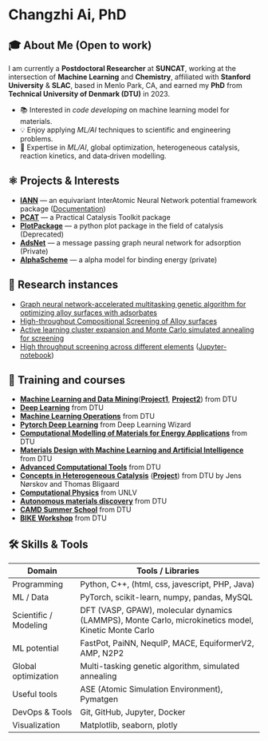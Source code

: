 # Changzhi Ai, PhD

## 🎓 About Me  (Open to work)
I am currently a **Postdoctoral Researcher** at **SUNCAT**, working at the intersection of **Machine Learning** and **Chemistry**, affiliated with **Stanford University** & **SLAC**, based in Menlo Park, CA, and earned my **PhD** from **Technical University of Denmark (DTU)** in 2023.

- 📚 Interested in *code developing* on machine learning model for materials.
- 💡 Enjoy applying *ML/AI* techniques to scientific and engineering problems.
- 🔬 Expertise in *ML/AI*, global optimization, heterogeneous catalysis, reaction kinetics, and data‐driven modelling.    


## ⚛️ Projects & Interests

- [**IANN**](https://github.com/changzhiai/IANN) — an equivariant InterAtomic Neural Network potential framework package ([Documentation](https://iann.readthedocs.io/en/latest/))
- [**PCAT**](https://github.com/changzhiai/pcat) — a Practical Catalysis Toolkit package
- [**PlotPackage**](https://github.com/changzhiai/PlotPackage/tree/master) — a python plot package in the field of catalysis (Deprecated)
- [**AdsNet**](https://github.com/changzhiai/AdsNet) — a message passing graph neural network for adsorption (Private)
- [**AlphaScheme**](https://github.com/SUNCAT-Center/AlphaScheme) — a alpha model for binding energy (private)

## 🔬 Research instances
- [Graph neural network-accelerated multitasking genetic algorithm for optimizing alloy surfaces with adsorbates](https://github.com/changzhiai/pcat/tree/master/instances/instance4_ml_ga/workflow)
- [High-throughput Compositional Screening of Alloy surfaces](https://github.com/changzhiai/pcat/tree/master/instances/instance3_ce_mcsa)
- [Active learning cluster expansion and Monte Carlo simulated annealing for screening](https://github.com/changzhiai/pcat/tree/master/instances/instance2_ce_mcsa)
- [High throughput screening across different elements](https://github.com/changzhiai/pcat/tree/master/instances/instance1_dft) ([Jupyter-notebook](https://github.com/changzhiai/PlotPackage/blob/master/plotpackage/myproject/version3/Paper1_more_element.ipynb))

## 🧠 Training and courses
- [**Machine Learning and Data Mining**](https://github.com/changzhiai/MachineLearning)([**Project1**](https://github.com/changzhiai/02450-Machine-Learning-and-Data-Mining-Algerian-Forest-Fires-part1), [**Project2**](https://github.com/changzhiai/02450-Machine-Learning-and-Data-Mining-Algerian-Forest-Fires-part2)) from DTU
- [**Deep Learning**](https://github.com/changzhiai/DeepLearning) from DTU
- [**Machine Learning Operations**](https://github.com/changzhiai/dtu_mlops) from DTU
- [**Pytorch Deep Learning**](https://github.com/changzhiai/PytorchDeepLearning) from Deep Learning Wizard
- [**Computational Modelling of Materials for Energy Applications**](https://github.com/changzhiai/EnergyMaterials) from DTU
- [**Materials Design with Machine Learning and Artificial Intelligence**](https://github.com/changzhiai/MaterialsDesign) from DTU
- [**Advanced Computational Tools**](https://github.com/changzhiai/AdvancedComputationalTools) from DTU
- [**Concepts in Heterogeneous Catalysis**](https://github.com/changzhiai/CatalysisConcepts) ([**Project**](https://github.com/changzhiai/10339-Concepts-in-Heterogeneous-Catalysis-Final-project/blob/master/10339_Concepts_in_Heterogeneous_Catalysis_Final_project.pdf)) from DTU by Jens Nørskov and Thomas Bligaard
- [**Computational Physics**](https://github.com/changzhiai/ComputationalPhysics300) from UNLV
- [**Autonomous materials discovery**](https://github.com/changzhiai/Autonomous-materials-discovery) from DTU
- [**CAMD Summer School**](https://github.com/changzhiai/CAMD2022) from DTU
- [**BIKE Workshop**](https://github.com/changzhiai/BikeWorkshop) from DTU


## 🛠️ Skills & Tools

| Domain | Tools / Libraries |
|---|---|
| Programming | Python, C++, (html, css, javescript, PHP, Java) |
| ML / Data | PyTorch, scikit-learn, numpy, pandas, MySQL |
| Scientific / Modeling | DFT (VASP, GPAW), molecular dynamics (LAMMPS), Monte Carlo, microkinetics model, Kinetic Monte Carlo |
| ML potential | FastPot, PaiNN, NequIP, MACE, EquiformerV2, AMP, N2P2|
| Global optimization | Multi-tasking genetic algorithm, simulated annealing | minima hopping |
| Useful tools | ASE (Atomic Simulation Environment), Pymatgen |
| DevOps & Tools | Git, GitHub, Jupyter, Docker|
| Visualization | Matplotlib, seaborn, plotly |


<!-- 
You can find me via:
- GitHub: [changzhiai](https://github.com/changzhiai)  
- Email: *changzhi@stanford.edu*  
- LinkedIn / Academic webpage 

---

### 📈 GitHub Stats (Optional)

You can embed GitHub stat cards like:
![GitHub Stats](https://github-readme-stats.vercel.app/api?username=changzhiai&show_icons=true&theme=default)

Thanks for stopping by! I hope you find something interesting here.  
Let’s connect and build something great together 🚀  
-->
